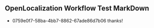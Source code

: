 ## OpenLocalization Workflow Test MarkDown
* 0759e0f7-58ba-4bb7-8862-67ade86d7b06 thanks!

<!--HONumber=Aug16_HO3-->


